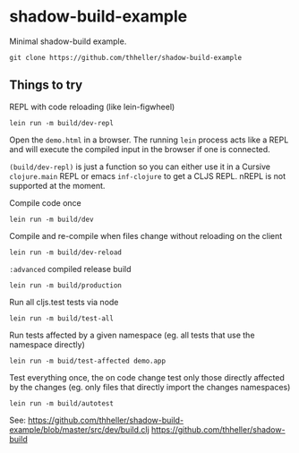 shadow-build-example
====================

Minimal shadow-build example.


```
git clone https://github.com/thheller/shadow-build-example
```

## Things to try

REPL with code reloading (like lein-figwheel)
```
lein run -m build/dev-repl
```
Open the ```demo.html``` in a browser. The running `lein` process acts like a REPL and will execute the compiled input in the browser if one is connected.

`(build/dev-repl)` is just a function so you can either use it in a Cursive `clojure.main` REPL or emacs `inf-clojure` to get a CLJS REPL. nREPL is not supported at the moment.


Compile code once
```
lein run -m build/dev
```

Compile and re-compile when files change without reloading on the client
```
lein run -m build/dev-reload
```

`:advanced` compiled release build
```
lein run -m build/production
```

Run all cljs.test tests via node
```
lein run -m build/test-all
```

Run tests affected by a given namespace (eg. all tests that use the namespace directly)
```
lein run -m buid/test-affected demo.app
```

Test everything once, the on code change test only those directly affected by the changes (eg. only files that directly import the changes namespaces)
```
lein run -m build/autotest
```

See:
https://github.com/thheller/shadow-build-example/blob/master/src/dev/build.clj
https://github.com/thheller/shadow-build